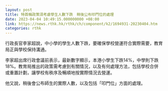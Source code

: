 ```yaml
---
layout: post
title: 特首稱政策須考慮學生人數下跌　稍後公布叩門位的處理
date: 2023-04-04 10:49:15.000000000 +08:00
link: https://news.rthk.hk/rthk/ch/component/k2/1694931-20230404.htm
categories: rthk
---
```


行政長官李家超說，中小學的學生人數下跌，要確保學校營運符合實際需要，教育局正與學校保持溝通。

李家超出席行政會議前表示，最新數字顯示，本港小學生下跌14%，中學則下跌18%。教育局推出的政策需考慮到有關情況，以及有何處理方法，包括學校合併或重置計劃，讓學校有秩序及暢順地按實際情況去營運。

他又說，稍後會公布師生的實際人數，以及包括「叩門位」方面的處理。
